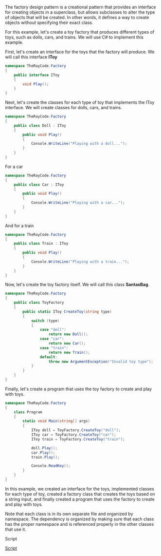 

The factory design pattern is a creational pattern that provides an interface for creating objects in a superclass, but allows subclasses to alter the type of objects that will be created. In other words, it defines a way to create objects without specifying their exact class.

For this example, let's create a toy factory that produces different types of toys, such as dolls, cars, and trains. We will use C# to implement this example.

First, let's create an interface for the toys that the factory will produce. We will call this interface **IToy**


```csharp
namespace TheRayCode.Factory
{
    public interface IToy
    {
        void Play();
    }
}
```
Next, let's create the classes for each type of toy that implements the IToy interface. We will create classes for dolls, cars, and trains.

```csharp
namespace TheRayCode.Factory
{
    public class Doll : IToy
    {
        public void Play()
        {
            Console.WriteLine("Playing with a doll...");
        }
    }
}
```

For a car

```csharp
namespace TheRayCode.Factory
{
    public class Car : IToy
    {
        public void Play()
        {
            Console.WriteLine("Playing with a car...");
        }
    }
}
```

And for a train

```csharp
namespace TheRayCode.Factory
{
    public class Train : IToy
    {
        public void Play()
        {
            Console.WriteLine("Playing with a train...");
        }
    }
}
```

Now, let's create the toy factory itself. We will call this class **SantasBag**.

```csharp
namespace TheRayCode.Factory
{
    public class ToyFactory
    {
        public static IToy CreateToy(string type)
        {
            switch (type)
            {
                case "doll":
                    return new Doll();
                case "car":
                    return new Car();
                case "train":
                    return new Train();
                default:
                    throw new ArgumentException("Invalid toy type");
            }
        }
    }
}
```

Finally, let's create a program that uses the toy factory to create and play with toys.

```csharp
namespace TheRayCode.Factory
{
    class Program
    {
        static void Main(string[] args)
        {
            IToy doll = ToyFactory.CreateToy("doll");
            IToy car = ToyFactory.CreateToy("car");
            IToy train = ToyFactory.CreateToy("train");

            doll.Play();
            car.Play();
            train.Play();

            Console.ReadKey();
        }
    }
}
```

In this example, we created an interface for the toys, implemented classes for each type of toy, created a factory class that creates the toys based on a string input, and finally created a program that uses the factory to create and play with toys.

Note that each class is in its own separate file and organized by namespace. The dependency is organized by making sure that each class has the proper namespace and is referenced properly in the other classes that use it.

Script

[Script](./page01.md)
